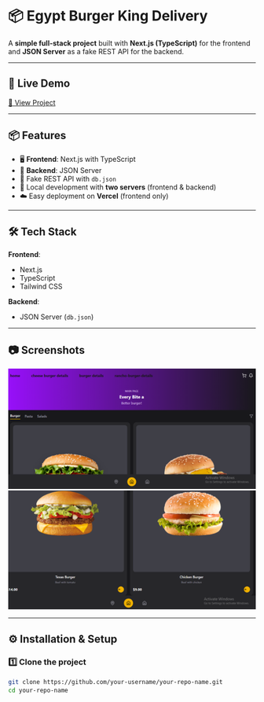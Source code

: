 # 📦 Egypt Burger King Delivery

A **simple full-stack project** built with **Next.js (TypeScript)** for the frontend and **JSON Server** as a fake REST API for the backend.

---

## 🚀 Live Demo
[🔗 View Project](https://egypt-burgerking-delivery.vercel.app/) 

---

## 📦 Features
- 🖥 **Frontend**: Next.js with TypeScript
- 💾 **Backend**: JSON Server
- 📡 Fake REST API with `db.json`
- 🔄 Local development with **two servers** (frontend & backend)
- ☁️ Easy deployment on **Vercel** (frontend only)

---

## 🛠 Tech Stack
**Frontend**:
- Next.js
- TypeScript
- Tailwind CSS

**Backend**:
- JSON Server (`db.json`)

---

## 📷 Screenshots
<!-- ضع صور أو GIF للمشروع -->
![App Screenshot](public/Screenshot%202025-08-08%20034311.png)
![App Screenshot](public/Screenshot%202025-08-08%20034335.png)

---

## ⚙️ Installation & Setup

### 1️⃣ Clone the project
```bash
git clone https://github.com/your-username/your-repo-name.git
cd your-repo-name
